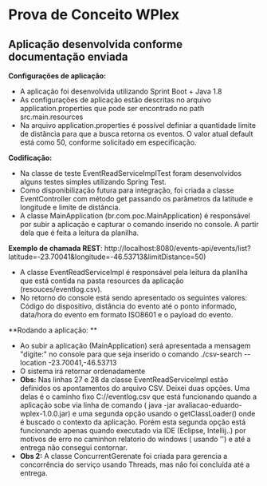 Prova de Conceito WPlex
=================

Aplicação desenvolvida conforme documentação enviada
-------------------
**Configurações de aplicação:**
- A aplicação foi desenvolvida utilizando Sprint Boot + Java  1.8
- As configurações de aplicação estão descritas no arquivo application.properties que pode ser encontrado no path src.main.resources
- Na arquivo application.properties é possível definiar a quantidade limite de distância para que a busca retorna os eventos. O valor atual default está como 50, conforme solicitado em especificação.

**Codificação:**
- Na classe de teste EventReadServiceImplTest foram desenvolvidos alguns testes simples utilizando Spring Test.
- Como disponibilização futura para integração, foi criada a classe EventController com método get passando os parâmetros da latitude e longitude e limite de distância.
- A classe MainApplication (br.com.poc.MainApplication) é responsável por subir a aplicação e capturar o comando inserido no console. A partir dela que é feita a leitura da planilha.

**Exemplo de chamada REST**:
http://localhost:8080/events-api/events/list?latitude=-23.70041&longitude=-46.53713&limitDistance=50)

- A classe EventReadServiceImpl é responsável pela leitura da planilha que está contida na pasta resources da aplicação (resouces/eventlog.csv).
- No retorno do console está sendo apresentado os seguintes valores: Código do dispositivo, distância do evento até o ponto informado, data/hora do evento em formato ISO8601 e o payload do evento.

**Rodando a aplicação: **
- Ao subir a aplicação (MainApplication) será apresentada a mensagem "digite:" no console para que seja inserido o comando ./csv-search --location -23.70041,-46.53713
- O sistema irá retornar ordenadamente
- **Obs:** Nas linhas 27 e 28 da classe EventReadServiceImpl estão definidos os apontamentos do arquivo CSV. Deixei duas opções. Uma delas é o caminho fixo C://eventlog.csv que está
funcionando quando a aplicação sobe via linha de comando ( java -jar avaliacao-eduardo-wplex-1.0.0.jar) e uma segunda opção usando o getClassLoader() onde é buscado o contexto da aplicação.
Porém esta segunda opção está funcionando apenas quando executado via IDE (Eclipse, Intellij..) por motivos de erro no caminhon relatorio do windows ( usando '\') e até a entrega
não consegui contornar.
- **Obs 2:** A classe ConcurrentGerenate foi criada para gerencia a concorrência do serviço usando Threads, mas não foi concluída até a entrega.








